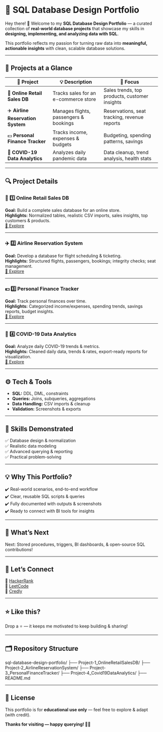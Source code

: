 # 🚀 **SQL Database Design Portfolio**

Hey there! 👋 Welcome to my **SQL Database Design Portfolio** — a curated collection of **real-world database projects** that showcase my skills in **designing, implementing, and analyzing data with SQL**.

This portfolio reflects my passion for turning raw data into **meaningful, actionable insights** with clean, scalable database solutions.

---

## 📂 **Projects at a Glance**

| 📌 Project | 💡 Description | 🧩 Focus |
|------------|----------------|----------|
| 🛒 **Online Retail Sales DB** | Tracks sales for an e-commerce store | Sales trends, top products, customer insights |
| ✈️ **Airline Reservation System** | Manages flights, passengers & bookings | Reservations, seat tracking, revenue reports |
| 💵 **Personal Finance Tracker** | Tracks income, expenses & budgets | Budgeting, spending patterns, savings |
| 🦠 **COVID-19 Data Analytics** | Analyzes daily pandemic data | Data cleanup, trend analysis, health stats |

---

## 🔍 **Project Details**

### 🛒 **1️⃣ Online Retail Sales DB**
**Goal:** Build a complete sales database for an online store.  
**Highlights:** Normalized tables, realistic CSV imports, sales insights, top customers & products.  
[📂 Explore](./Project-1_OnlineRetailSalesDB)

---

### ✈️ **2️⃣ Airline Reservation System**
**Goal:** Develop a database for flight scheduling & ticketing.  
**Highlights:** Structured flights, passengers, bookings; integrity checks; seat management.  
[📂 Explore](./Project-2_AirlineReservationSystem)

---

### 💵 **3️⃣ Personal Finance Tracker**
**Goal:** Track personal finances over time.  
**Highlights:** Categorized income/expenses, spending trends, savings reports, budget insights.  
[📂 Explore](./Project-3_PersonalFinanceTracker)

---

### 🦠 **4️⃣ COVID-19 Data Analytics**
**Goal:** Analyze daily COVID-19 trends & metrics.  
**Highlights:** Cleaned daily data, trends & rates, export-ready reports for visualization.  
[📂 Explore](./Project-4_Covid19DataAnalytics)

---

## ⚙️ **Tech & Tools**

- **SQL:** DDL, DML, constraints
- **Queries:** Joins, subqueries, aggregations
- **Data Handling:** CSV imports & cleanup
- **Validation:** Screenshots & exports

---

## 🎯 **Skills Demonstrated**

✅ Database design & normalization  
✅ Realistic data modeling  
✅ Advanced querying & reporting  
✅ Practical problem-solving

---

## 💡 **Why This Portfolio?**

✔️ Real-world scenarios, end-to-end workflow  
✔️ Clear, reusable SQL scripts & queries  
✔️ Fully documented with outputs & screenshots  
✔️ Ready to connect with BI tools for insights

---

## 🚀 **What’s Next**

Next: Stored procedures, triggers, BI dashboards, & open-source SQL contributions!

---

## 🤝 **Let’s Connect**

📌 [HackerRank](https://www.hackerrank.com/profile/anjaliparashura2)  
📌 [LeetCode](https://leetcode.com/u/Onjo8vPiIY/)  
📌 [Credly](https://www.credly.com/users/shinde-anjali)

---

## ⭐ **Like this?**

Drop a ⭐ — it keeps me motivated to keep building & sharing!

---

## 🗂️ **Repository Structure**

sql-database-design-portfolio/
├── Project-1_OnlineRetailSalesDB/
├── Project-2_AirlineReservationSystem/
├── Project-3_PersonalFinanceTracker/
├── Project-4_Covid19DataAnalytics/
├── README.md

---

## 📜 **License**

This portfolio is for **educational use only** — feel free to explore & adapt (with credit).

**Thanks for visiting — happy querying! 🚀✨**

